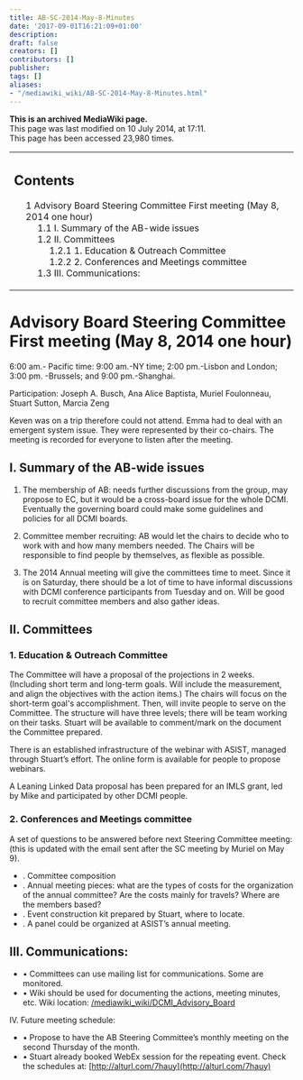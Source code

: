 ```yaml
---
title: AB-SC-2014-May-8-Minutes
date: '2017-09-01T16:21:09+01:00'
description: 
draft: false
creators: []
contributors: []
publisher: 
tags: []
aliases:
- "/mediawiki_wiki/AB-SC-2014-May-8-Minutes.html"
---
```


 **This is an archived MediaWiki page.**  
This page was last modified on 10 July 2014, at 17:11.  
This page has been accessed 23,980 times.

<table id="toc" class="toc">
  <tr>
    <td>
      <div id="toctitle">
        <h2>Contents</h2>
      </div>
      <ul>
        <li class="toclevel-1 tocsection-1">
          <a href="#Advisory_Board_Steering_Committee_First_meeting_.28May_8.2C_2014_one_hour.29"><span class="tocnumber">1</span> <span class="toctext">Advisory Board Steering Committee First meeting (May 8, 2014 one hour)</span></a>
          <ul>
            <li class="toclevel-2 tocsection-2"><a href="#I._Summary_of_the_AB-wide_issues"><span class="tocnumber">1.1</span> <span class="toctext">I. Summary of the AB-wide issues</span></a></li>
            <li class="toclevel-2 tocsection-3">
              <a href="#II._Committees"><span class="tocnumber">1.2</span> <span class="toctext">II. Committees</span></a>
              <ul>
                <li class="toclevel-3 tocsection-4"><a href="#1._Education_.26_Outreach_Committee"><span class="tocnumber">1.2.1</span> <span class="toctext">1. Education &amp; Outreach Committee</span></a></li>
                <li class="toclevel-3 tocsection-5"><a href="#2._Conferences_and_Meetings_committee"><span class="tocnumber">1.2.2</span> <span class="toctext">2. Conferences and Meetings committee</span></a></li>
              </ul>
            </li>
            <li class="toclevel-2 tocsection-6"><a href="#III._Communications:"><span class="tocnumber">1.3</span> <span class="toctext">III. Communications:</span></a></li>
          </ul>
        </li>
      </ul>
    </td>
  </tr>
</table>

# Advisory Board Steering Committee First meeting (May 8, 2014 one hour) 

6:00 am.- Pacific time: 9:00 am.-NY time; 2:00 pm.-Lisbon and London; 3:00 pm. -Brussels; and 9:00 pm.-Shanghai.

Participation: Joseph A. Busch, Ana Alice Baptista, Muriel Foulonneau, Stuart Sutton, Marcia Zeng

Keven was on a trip therefore could not attend. Emma had to deal with an emergent system issue. They were represented by their co-chairs. The meeting is recorded for everyone to listen after the meeting.

## I. Summary of the AB-wide issues 
<dl><dd> 
</dd></dl>


1. The membership of AB: needs further discussions from the group, may propose to EC, but it would be a cross-board issue for the whole DCMI. Eventually the governing board could make some guidelines and policies for all DCMI boards.

2. Committee member recruiting: AB would let the chairs to decide who to work with and how many members needed. The Chairs will be responsible to find people by themselves, as flexible as possible.

3. The 2014 Annual meeting will give the committees time to meet. Since it is on Saturday, there should be a lot of time to have informal discussions with DCMI conference participants from Tuesday and on. Will be good to recruit committee members and also gather ideas.

## II. Committees 

### 1. Education & Outreach Committee 

The Committee will have a proposal of the projections in 2 weeks. (Including short term and long-term goals. Will include the measurement, and align the objectives with the action items.) The chairs will focus on the short-term goal's accomplishment. Then, will invite people to serve on the Committee. The structure will have three levels; there will be team working on their tasks. Stuart will be available to comment/mark on the document the Committee prepared.

There is an established infrastructure of the webinar with ASIST, managed through Stuart’s effort. The online form is available for people to propose webinars.

A Leaning Linked Data proposal has been prepared for an IMLS grant, led by Mike and participated by other DCMI people.

### 2. Conferences and Meetings committee 

A set of questions to be answered before next Steering Committee meeting: (this is updated with the email sent after the SC meeting by Muriel on May 9).

- . Committee composition
- . Annual meeting pieces: what are the types of costs for the organization of the annual committee? Are the costs mainly for travels? Where are the members based?
- . Event construction kit prepared by Stuart, where to locate.
- . A panel could be organized at ASIST’s annual meeting.

## III. Communications: 

- • Committees can use mailing list for communications. Some are monitored. 
- • Wiki should be used for documenting the actions, meeting minutes, etc. Wiki location: [/mediawiki_wiki/DCMI\_Advisory\_Board](/mediawiki_wiki/DCMI_Advisory_Board.md)

IV. Future meeting schedule:

- • Propose to have the AB Steering Committee’s monthly meeting on the second Thursday of the month.
- • Stuart already booked WebEx session for the repeating event. Check the schedules at: [http://alturl.com/7hauy](http://alturl.com/7hauy)


